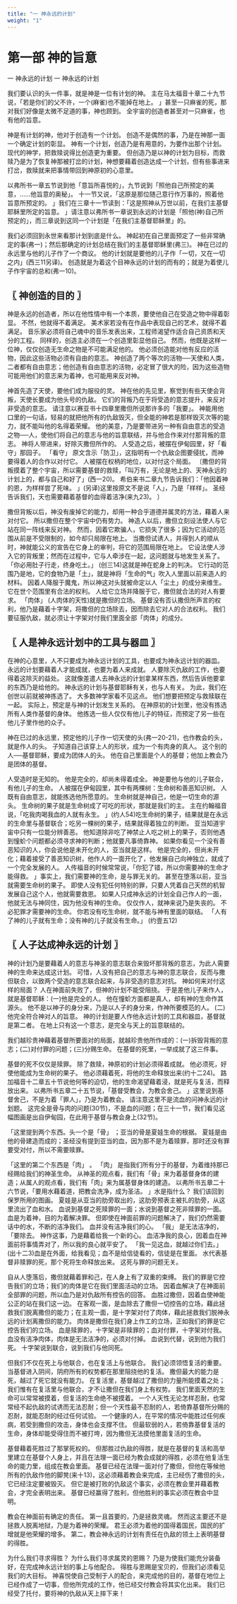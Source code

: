 ```yaml
---
title: "一 神永远的计划"
weight: "1"
---
```


# 第一部 神的旨意

一 神永远的计划
一 神永远的计划

我们要认识的头一件事，就是神是一位有计划的神。
主在马太福音十章二十九节说，「若是你们的父不许，一个(麻雀)也不能掉在地上。
」甚至一只麻雀的死，那对我们好像是太微不足道的事，神也顾到。
全宇宙的创造者甚至对一只麻雀，也有他的旨意。

神是有计划的神，他对于创造有一个计划。
创造不是偶然的事，乃是在神那一面一个确定计划的彰显。
神有一个计划，创造乃是有用意的，为要作出那个计划。
现代的神学，把救赎说得比创造更为重要。
但创造乃是以神的计划为目标，而救赎乃是为了恢复神那被打岔的计划，神想要藉着创造达成一个计划，但有些事进来打岔，救赎就来把事情带回到神原初的心意里。

以弗所书一章五节说到他「意旨所喜悦的」，九节说到「照他自己所预定的美意，……他旨意的奥秘」。
十一节又说，「这原是那位随己意行作万事的，照着他旨意所预定的。
」我们在三章十一节读到：「这是照神从万世以前，在我们主基督耶稣里所定的旨意。
」请注意以弗所书一章说到永远的计划是「照他(神)自己所预定的」，而三章说到这同一个计划是「在我们主基督耶稣里」的。

我们必须回到永世来看那计划到底是什么。
神起初在自己里面预定了一些非常确定的事(弗一)；然后那确定的计划总结在我们的主基督耶稣里(弗三)。
神在已过的永远里与他的儿子作了一个商议。
他的计划就是要他的儿子作「一切，又在一切之内」(西三11另译)。
创造就是为着这个目神永远的计划的而有的；就是为着使儿子作宇宙的总和(弗一10)。

## 〖 神创造的目的 〗

神是永远的创造者，所以在他性情中有一个本质，要使他自己在受造之物中得着彰显。
不然，他就得不着满足。
美术家若没有在作品中表现自己的艺术，就得不着满足。
音乐家必须将自己魂中的音乐发表出来，工程师渴望作适合自己资质和天分的工程。
同样的，创造主必须在一个创造里彰显他自己。
然而，他既是这样一位神，仅仅创造无生命之物是不可能满足他的。
他必须创造能对他有反应的活物，因此这些活物必须有自由的意志。
神创造了两个等次的活物──天使和人类，二者都有自由意志；他创造有自由意志的活物，必定冒了很大的险，因为这些造物可能用他们的意志来为着神，也可能用来反对神。

神首先造了天使，要他们成为服役的灵。
神在他的先见里，察觉到有些天使会背叛，天使长要成为他头号的仇敌。
它们的背叛乃在于将受造的意志提升，来反对非受造的意志。
请注意以赛亚书十四章里撒但所说那许多的「我要」。
神能用他口里的一句话，轻易的就把他所有的仇敌毁灭，但全能的神若是那样毁灭次等的能力，就不能叫他的名得着荣耀。
他的美意，乃是要带进另一种有自由意志的受造之物──人，使他们将自己的意志与他的旨意联结，并与他合作来对付那背叛的意志。
神将人带进来，好除灭撒但所作的。
人受造之后，被摆在伊甸园里，好「看守」那园子。
「看守」
原文含示「防卫」，这指明有一个仇敌企图要侵扰，而神要得着人的合作以对付它。
人被摆在权柄的地位，以对付这个局面。
〔撒但的背叛摸着了整个宇宙，所以需要基督的救赎，「叫万有，无论是地上的、天神永远的计划上的，都与自己和好了」(西一20)。
希伯来书二章九节告诉我们：「他因着神的恩，为样样尝了死味。
」(另译)这里按原文不是说「人」，乃是「样样」。
圣经告诉我们，天也需要藉着基督的血得着洁净(来九23)。
〕

撒但背叛以后，神没有废掉它的能力，却用一种合乎道德并属灵的方法，藉着人来对付它。
所以撒但在整个宇宙中仍有势力。
神造人以后，撒但立刻设法使人与它站在同一阵线来反对神。
然而，因着它欺骗人，它损失了很多；因为它活动的范围从前是不受限制的，如今却只局限在地上。
当撒但试诱人，并得到人的顺从时，神就能公义的宣告在它身上的审判，将它的范围局限在地上。
它设法使人涉入它的背叛里；然而在过程中，它与人牵涉在一起，这问题就与地发生关系了。
「你必用肚子行走，终身吃土。」
(创三14)这就是神在蛇身上的判决。
它行动的范围乃是地，它的食物乃是「土」，就是神将「生命的气」吹入人里面以前来造人的材料。
因着人降服于魔鬼，所以神这对头就被命定以人「尘土」的成分来维生。
它在世个范围里有合法的权利。
人给它立场并降服于它，撒但就合法的对人有要求。
「肉体」
(人肉体的天性)就是撒但的立场。
基督没有否认撒但所声言的权利，他乃是藉着十字架，将撒但的立场除去，因而除去它对人的合法权利。
我们要征服仇敌，就必须让十字架对付我们里面全部「肉体」的成分。

## 〖 人是神永远计划中的工具与器皿 〗

在神的心意里，人不只要成为神永远计划的工具，也要成为神永远计划的器皿。
永远的计划要藉着人才能成就，也要为着人来成就。
人要除灭仇敌的工作，也要得着这除灭的益处。
这就像差遣人去神永远的计划拿某样东西，然后告诉他要拿的东西乃是给他的。
神永远的计划与基督耶稣有关，也与人有关。
为此，我们在创世以前就被神拣选了。
大多数神学家看不见这点。
他们想要把预定与救赎联在一起。
实际上，预定是与神的计划发生关系的。
在神原初的计划里，他没有拣选所有人类作基督的身体。
他拣选一些人仅仅有他儿子的特征，而预定了另一些在他儿子里作他的众子。

神在已过的永远里，预定他的儿子作一切天使的头(弗一20-21)，也作教会的头，就是作人的头。
子知道自己该穿上人的形状，成为一个有肉身的真人。
这个别的人──基督耶稣，要成为团体人的头。
他在自己里面是个人的基督；他加上教会乃是团体的基督。

人受造时是无知的。
他是完全的，却尚未得着成全。
神是要他与他的儿子联合，有他儿子的生命。
人被摆在伊甸园里，其中有两棵树：生命树和善恶知识树。
人既有自由意志，就能拣选他所愿意的。
生命树就是神自己，他是一切生命的源头。
生命树的果子就是生命树成了可吃的形状，那就是我们的主。
主在约翰福音说，「吃我肉喝我血的人就有永生。
」(约人54)吃生命树的果子，结果就是在永远的生命里与基督联合；吃另一棵树的果子，结果就得着独立的判断。
亚当知道宇宙中只有一位能分辨善恶。
他知道除非吃了神禁止人吃之树上的果子，否则他遇到憧蚧个问题都必须寻求神的判断；他就要凡事倚靠神。
如果你看见一个没有善恶知识的人，你会说他是未开化的人，亚当就是这样。
他是完全的，但尚未开化；藉着接受了善恶知识树，他作人的一面开化了，他发展自己向神独立，就成了一个完全发展的人。
人传福音的时候常常说，「你犯了错，所以你需要神的生命才能得救。
」事实上，我们需要神的生命，是与罪无关的。
甚至在堕落以前，亚当就需要生命树的果子。
即使人没有犯任何特别的罪，只要人凭着自己天然的机智发展自己这个人，他就需要救恩。
如果人只成神永远的计划全自己作人的一面，他就无法与神同住，因为他没有神的生命。
仅仅作人，就神来说乃是失丧的。
不必犯罪才需要神的生命。
你若没有吃生命树，就不能与神有里面的联结。
「人有了神的儿子就有生命；没有神的儿子就没有生命。」
(约壹五12)

## 〖 人子达成神永远的计划 〗

神的计划乃是要藉着人的意志与神圣的意志联合来毁坏那背叛的意志，为此人需要神的生命来达成这计划。
可惜，人没有把自己的意志与神的意志联合，反而与撒但联合，以致两个受造的意志联合起来，与非受造的意志对抗。
神如何来对付这样的局面？
人在神面前失败了，但神的计划不能受阻挠。
于是差他儿子来作人，就是基督耶稣：(一)他是完全的人。
他在憧蚧方面都是真人，却有神的生命作其源头。
他不是以神子的身分来，乃是以人子的身分来，作神所要模范的人。
(二)他完全符合神对人的旨意。
神的计划是要人作他永远计划的工具和器皿，基督就是第二者。
在地上只有这一个意志，是完全与天上的旨意联结的。

我们越珍贵神藉着基督所要面对的局面，就越珍贵他所作成的：(一)拆毁背叛的意志；(二)对付罪的问题；(三)分赐生命。
在基督的死里，一举成就了这三件事。

基督的死不仅仅是赎罪。
除了救赎，神原初的计划必须得着成就。
他必须死，好使他能成为生命树的果子。
他必须藉着死，将他的生命释放出来(约十二24)。
路加福音十二章五十节说他何等的迫切，他的生命渴望藉着浸，就是死与复活，而释放出来。
以弗所书五章二十五节说，「基督受教会，为教会舍己。
」这里说到基督舍己，不是为着「罪人」，乃是为着教会。
请注意这里不是流血的问神永远的计划题。
这完全是骨与肉的问题(30节)，不是血的问题；在三十一节，我们看见这幅图画是出自伊甸园，在此用于基督与教会身上(32节)。

「这里提到两个东西。头一个是「骨」
；亚当的骨是夏娃生命的根据。
夏娃是由他的骨建造而成的；圣经没有提到亚当的血，因为那不是为着赎罪，那时还没有罪要受对付，所以不需要赎罪。

「这里的第二个东西是「肉」
。
「肉」
是指我们所有分于的基督，为着维持那已经赐给我们的神圣生命。
从神圣的观点看，我们有「骨」来为着基督身体的建造；从属人的观点看，我们有「肉」来为属基督身体的建造。
以弗所书五章二十六节说，「要用水藉着道，把教会洗净，成为圣洁。
」水是指什么？
我们该回到保罗所用的图画。
夏娃是从亚当的肋旁取出的，这肋旁预表主被扎的肋旁，从这里流出了血和水。
血说到基督之死赎罪的一面；水说到基督之死非赎罪的一面。
血是为着神，目的为着解决罪。
但即使在神面前罪的问题解决了，我们仍然需要话中的水，不断的洁净我们。
血并没有洁净我们的心。
「我」
是无法洁净的，「要除去。
神作这事，乃是藉着给我一个新的心。
血洁净我的良心，因着血在神面前将事情弄对了，所以我的良心就平安了。
「我一见这血，就越过你们去。」
(出十二3)血是在外面，给我看见；血不是给信徒看的，信徒是在里面。
水代表基督非赎罪的死，那个死将生命释放出来。
这死与罪的问题无关。

自从人堕落后，撒但就藉着罪和己，在人身上有了双重的束缚。
我们的罪是它控告我们的立场；我们的肉体是它在我们里面活动的立场。
因着血解决了在神面前全部罪的问题，所以血乃是对仇敌所有控告的回答。
血胜过撒但，因着血使神能公正的站在我们这一边。
在客观一面，是血除去了撒但一切控告的立场，藉此拯救我们脱离撒但的能力；在主观一面，是十字架对付了肉体，藉此拯救我们脱神永远的计划离撒但的能力。
肉体是撒但在我们身上作工的立场，正如我们的罪是它控告我们的立场。
血是赎罪的，十字架是非赎罪的；血对付罪，十字架对付我。
血没有洁净肉体，肉体是无法洁净的，必须对付掉。
血说到代替，说到他为我们死。
十字架说到联合，说到我们与他同死。

但我们不仅在死上与他联合，也在复活上与他联合。
我们必须领悟复活的重要。
当基督进入阴间，阴府所有的权势都在那里阻挠他的复活。
撒但最大的能力是死，越过了死它就没有能力。
在复活里，基督越过了撒但的力量所能摸着之处；我们惟有在复活里与他联合，才不让撒但在我们身上有权势。
我们里面天然的生命可以常常被摸着，但复活的生命绝不被摸着。
一个人天性无论怎样忍耐，也常常经不起仇敌的试诱而无法忍耐；但一个天性最不忍耐的人，若倚靠基督所分赐的忍耐，就能忍耐的经过任何试验。
一个健康的人，在平常的情况中能胜过任何疾病，若受到撒但的攻击，身体也会支撑不住。
但最软弱的人，若倚靠基督复活的生命，身体却能受得住而不被打垮，因为撒但无法摸他里面复活的生命。

基督藉着死胜过了那掌死权的。
但那胜过仇敌的得胜，就是在基督的复活和高举里建立在基督个人身上，并且在法理一面已经为教会成就的得胜，必须在他复活生命的能力里，组成在教会里面。
基督已经在法理一面对付了撒但，但他在等候他所有的仇敌作他的脚凳(来十13)，这必须藉着教会来完成，主已经伤了撒但的头，它已经注定要被毁灭。
但它是被打败的仇敌这个事实，必须在教会里并藉着教会，才完全表明出来。
基督已经赢得了胜利，但他胜利的事实必须在教会中显明。

教会在神面前有确定的责任。
第一且首要的，乃是拯救灵魂。
然而这主要还不是拯救人脱离地狱，乃是为着神的荣耀。
君王必须为着他的国得着国民，国民的扩增就是他荣耀的增多。
第二，教会神永远的计划有责任在仇敌的领土上表明基督的得胜。

为什么我们寻求得胜？
为什么我们寻求属灵的恩赐？
乃是为使我们能充分装备好，在完成神永远计划的事上与他配合。
得胜与恩赐是宝贝的，但我们必须看见我们的大目标。
神喜悦使自己受制于人的配合，来完成他的目的，基督在地位上已经作成了一切事，但他所完成的工作，他已经交付教会将其实化出来。
我们已经受了托付，要将神的仇敌从天上摔下来！
